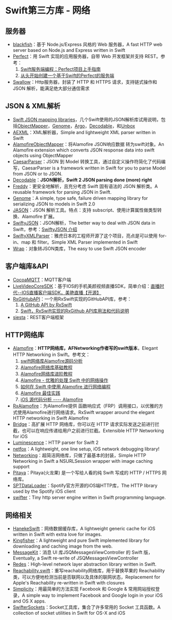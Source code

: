 # Swift第三方库 - 网络
## 服务器
- [blackfish][1]：基于 Node.js/Express 风格的 Web 服务器，A fast HTTP web server based on Node.js and Express written in Swift
- [Perfect][2]：用 Swift 实现的应用服务器，自带 Web 开发框架并支持 REST。参考：
	1. [Swift服务端编程：Perfect项目上手指南][3]
	2. [从头开始创建一个基于Swift的Perfect的服务端][4]
- [Swallow][5]：Http服务器，封装了 HTTP 和 HTTPS 请求，支持链式操作和 JSON 解析，能满足绝大部分通信需求

## JSON & XML解析
- [Swift JSON mapping libraries][6]，几个Swift使用的JSON解析库试用说明，包括[ObjectMapper][7]，[Genome][8]，[Argo][9]，[Decodable][10]，和[Unbox][11]
- [AEXML][12]：XML解析器，Simple and lightweight XML parser written in Swift
- [AlamofireObjectMapper][13]：将Alamofire JSON响应数据 转为swift对象。An Alamofire extension which converts JSON response data into swift objects using ObjectMapper
- [CaesarParser][14]：JSON 到 Model 转换工具，通过自定义操作符简化了代码编写，CaesarParser is a framework written in Swift for you to parse Model from JSON or to JSON.
- [Decodable][15]：**JSON解析，Swift 2 JSON parsing done (more) right**
- [Freddy][16]：更安全地解析，且充分考虑 Swift 固有语法的 JSON 解析类。A reusable framework for parsing JSON in Swift.
- [Genome][17]：A simple, type safe, failure driven mapping library for serializing JSON to models in Swift 2.0
- [JASON][18]：JSON 解析工具。特点：支持 subscript、使用计算属性做类型转换、Alamofire 扩展。
- [SwiftyJSON][19]：JSON解析，The better way to deal with JSON data in Swift，参考：[SwiftyJSON 介绍][20]
- [SwiftyXMLParser][21]：雅虎日本的工程师开源了这个项目，亮点是可以使用 for-in、map 和 filter。Simple XML Parser implemented in Swift
- [Wrap][22]：对象转JSON类库，The easy to use Swift JSON encoder

## 客户端库&API
- [CocoaMQTT][23]：MQTT客户端
 - [LiveVideoCoreSDK][24]：基于IOS的手机美颜视频直播SDK，简单介绍：[直播时代--IOS直播客户端SDK，美艳直播【开源】][25]
- [RxGitHubAPI][26]：一个用RxSwift实现的GitHubAPI库，参考：
	1. [A GitHub API by RxSwift][27]
	2. [Swift，RxSwift实现的RxGithub API库用法和代码说明][28]
- [siesta][29]：REST客户端框架

## HTTP网络库
- [Alamofire][30]：**HTTP网络库，AFNetworking作者写的swift版本**，Elegant HTTP Networking in Swift。参考文：
	1. [swift网络库Alamofire源码分析][31]
	2. [Alamofire网络库基础教程][32]
	3. [Alamofire网络库进阶教程][33]
	4. [Alamofire - 优雅的处理 Swift 中的网络操作][34]
	5. [如何在 Swift 中使用 Alamofire 进行网络编程][35]
	6. [Alamofire 最佳实践][36]
	7. [iOS 源代码分析 ---- Alamofire][37]
- [RxAlamofire][38]：为Alamofire提供 函数响应式（FRP）调用接口，以优雅的方式使用Alamofire进行网络请求。RxSwift wrapper around the elegant HTTP networking in Swift Alamofire
- [Bridge][39]：高扩展 HTTP 网络库，你可以在 HTTP 请求实际发送之前进行拦截，也可以在响应传递给用户之前进行拦截。Extensible HTTP Networking for iOS
- [Luminescence][40]：HTTP parser for Swift 2
- [netfox][41]：A lightweight, one line setup, iOS network debugging library!
- [Networking][42]：超简洁网络库，只做了最基本的封装，Simple HTTP Networking in Swift a NSURLSession wrapper with image caching support
- [Pitaya][43]：Pitaya(火龙果) 是一个写给人看的纯 Swift 写成的 HTTP / HTTPS 网络库。
- [SPTDataLoader][44]：Spotify官方开源的iOS端HTTP库，The HTTP library used by the Spotify iOS client
- [swifter][45]：Tiny http server engine written in Swift programming language.

## 网络相关
- [HanekeSwift][46]：网络数据缓存库，A lightweight generic cache for iOS written in Swift with extra love for images.
- [Kingfisher][47]：A lightweight and pure Swift implemented library for downloading and caching image from the web.
- [MessageKit][48]：消息 UI 库JSQMessagesViewController 的 Swift 版，Eventually, a Swift re-write of JSQMessagesViewController
- [Redes][49]：High-level network layer abstraction library written in Swift.
- [Reachability.swift][50]：重写reachability网络库，用于替换苹果的 Reachability 类，可以方便地检测当前是否联网以及具体的联网状态，Replacement for Apple's Reachability re-written in Swift with closures
- [Simplicity][51]：用最简单的方法实现 Facebook 和 Google & 常用网站授权登录，A simple way to implement Facebook and Google login in your iOS and OS X apps.
- [SwifterSockets][52]：Socket工具库，集合了许多常用的 Socket 工具函数。A collection of socket utilities in Swift for OS-X and iOS

[1]:	https://github.com/elliottminns/blackfish "blackfish"
[2]:	https://github.com/PerfectlySoft/Perfect "Perfect"
[3]:	http://mp.weixin.qq.com/s?__biz=MzA3ODg4MDk0Ng==&mid=402331193&idx=1&sn=dc07b803ef9377965f5a5092cc37ccab#rd
[4]:	http://www.jianshu.com/p/a4741a89f679 "从头开始创建一个基于Swift的Perfect的服务端"
[5]:	https://github.com/TheHolyGrail/Swallow "Swallow"
[6]:	http://alejandromp.com/blog/2015/10/28/swift-json-mapping-libraries/
[7]:	https://github.com/Hearst-DD/ObjectMapper "ObjectMapper"
[8]:	https://github.com/LoganWright/Genome "Genome"
[9]:	https://github.com/thoughtbot/Argo "Argo"
[10]:	https://github.com/Anviking/Decodable "Decodable"
[11]:	https://github.com/JohnSundell/Unbox "Unbox"
[12]:	https://github.com/tadija/AEXML
[13]:	https://github.com/tristanhimmelman/AlamofireObjectMapper "AlamofireObjectMapper"
[14]:	https://github.com/lancy/CaesarParser "CaesarParser"
[15]:	https://github.com/Anviking/Decodable "Decodable"
[16]:	https://github.com/bignerdranch/Freddy "Freddy"
[17]:	https://github.com/LoganWright/Genome "Genome"
[18]:	https://github.com/delba/JASON "JASON"
[19]:	https://github.com/SwiftyJSON/SwiftyJSON "SwiftyJSON"
[20]:	http://tangplin.github.io/swiftyjson/ "SwiftyJSON 介绍"
[21]:	https://github.com/yahoojapan/SwiftyXMLParser "SwiftyXMLParser"
[22]:	https://github.com/JohnSundell/Wrap "Wrap"
[23]:	https://github.com/emqtt/CocoaMQTT "CocoaMQTT"
[24]:	https://github.com/runner365/LiveVideoCoreSDK "LiveVideoCoreSDK"
[25]:	http://www.cnblogs.com/runner42/p/5241407.html "直播时代--IOS直播客户端SDK，美艳直播【开源】"
[26]:	https://github.com/FengDeng/RxGitHubAPI "RxGitHubAPI"
[27]:	http://fengdeng.github.io/blog/2016/01/29/a-github-api-by-rxswift/ "A GitHub API by RxSwift"
[28]:	http://fengdeng.github.io/blog/2016/01/31/rxgithub-apiku-yong-fa-he-dai-ma-shuo-ming/ "Swift，RxSwift实现的RxGithub API库用法和代码说明"
[29]:	https://github.com/bustoutsolutions/siesta "siesta"
[30]:	https://github.com/Alamofire/Alamofire
[31]:	http://www.ethanwhy.com/2015/11/16/swift-alamofire-analyse/ "swift网络库Alamofire源码分析"
[32]:	http://www.jianshu.com/p/f1208b5e42d9 "Alamofire网络库基础教程"
[33]:	http://www.jianshu.com/p/30599f64a09c "Alamofire网络库进阶教程"
[34]:	http://swiftcafe.io/2015/12/14/alamofire/ "Alamofire - 优雅的处理 Swift 中的网络操作"
[35]:	http://swift.gg/2015/12/22/alamofire-beginner-guide/ "如何在 Swift 中使用 Alamofire 进行网络编程"
[36]:	https://github.com/ipader/SwiftGuide/wiki/Alamofire%20%E6%9C%80%E4%BD%B3%E5%AE%9E%E8%B7%B5 "Alamofire 最佳实践"
[37]:	http://draveness.me/ios-yuan-dai-ma-fen-xi-alamofire/
[38]:	https://github.com/RxSwiftCommunity/RxAlamofire "RxAlamofire"
[39]:	https://github.com/rawrjustin/Bridge "Bridge"
[40]:	https://github.com/Zewo/Luminescence "Luminescence"
[41]:	https://github.com/kasketis/netfox "netfox"
[42]:	https://github.com/3lvis/Networking "Networking"
[43]:	https://github.com/johnlui/Pitaya "Pitaya"
[44]:	https://github.com/spotify/SPTDataLoader "SPTDataLoader"
[45]:	https://github.com/glock45/swifter "swifter"
[46]:	https://github.com/Haneke/HanekeSwift "HanekeSwift"
[47]:	https://github.com/onevcat/Kingfisher "Kingfisher"
[48]:	https://github.com/MessageKit/MessageKit "MessageKit"
[49]:	https://github.com/cuzv/Redes "Redes"
[50]:	https://github.com/ashleymills/Reachability.swift "Reachability.swift"
[51]:	https://github.com/SimplicityMobile/Simplicity "Simplicity"
[52]:	https://github.com/Swiftrien/SwifterSockets "SwifterSockets"